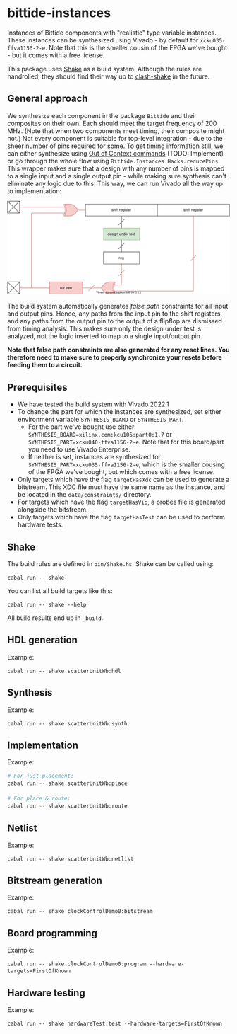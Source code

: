 <!--
SPDX-FileCopyrightText: 2022-2023 Google LLC

SPDX-License-Identifier: Apache-2.0
-->

# bittide-instances
Instances of Bittide components with "realistic" type variable instances. These instances can be synthesized using Vivado - by default for `xcku035-ffva1156-2-e`. Note that this is the smaller cousin of the FPGA we've bought - but it comes with a free license.

This package uses [Shake](https://shakebuild.com/) as a build system. Although the rules are handrolled, they should find their way up to [clash-shake](https://hackage.haskell.org/package/clash-shake) in the future.

## General approach
We synthesize each component in the package `Bittide` and their composites on their own. Each should meet the target frequency of 200 MHz. (Note that when two components meet timing, their composite might not.) Not every component is suitable for top-level integration - due to the sheer number of pins required for some. To get timing information still, we can either synthesize using [Out of Context commands](https://docs.xilinx.com/r/2021.2-English/ug905-vivado-hierarchical-design/Synthesis?tocId=vkakVL_suw7wlNgcaeVIYQ) (TODO: Implement) or go through the whole flow using `Bittide.Instances.Hacks.reducePins`. This wrapper makes sure that a design with any number of pins is mapped to a single input and a single output pin - while making sure synthesis can't eliminate any logic due to this. This way, we can run Vivado all the way up to implementation:

![reducePins architecture](imgs/reducePins.svg)

The build system automatically generates _false path_ constraints for all input and output pins. Hence, any paths from the input pin to the shift registers, and any paths from the output pin to the output of a flipflop are dismissed from timing analysis. This makes sure only the design under test is analyzed, not the logic inserted to map to a single input/output pin.

**Note that false path constraints are also generated for any reset lines. You therefore need to make sure to properly synchronize your resets before feeding them to a circuit.**


## Prerequisites
* We have tested the build system with Vivado 2022.1
* To change the part for which the instances are synthesized, set either environment variable `SYNTHESIS_BOARD` or `SYNTHESIS_PART`.
  * For the part we've bought use either `SYNTHESIS_BOARD=xilinx.com:kcu105:part0:1.7` or `SYNTHESIS_PART=xcku040-ffva1156-2-e`. Note that for this board/part you need to use Vivado Enterprise.
  * If neither is set, instances are synthesized for `SYNTHESIS_PART=xcku035-ffva1156-2-e`, which is the smaller cousing of the FPGA we've bought, but which comes with a free license.
* Only targets which have the flag `targetHasXdc` can be used to generate a bitstream. This XDC file must have the same name as the instance, and be located in the `data/constraints/` directory.
* For targets which have the flag `targetHasVio`, a probes file is generated alongside the bitstream.
* Only targets which have the flag `targetHasTest` can be used to perform hardware tests.


## Shake
The build rules are defined in `bin/Shake.hs`. Shake can be called using:

```
cabal run -- shake
```

You can list all build targets like this:

```
cabal run -- shake --help
```

All build results end up in `_build`.

## HDL generation
Example:

```
cabal run -- shake scatterUnitWb:hdl
```

## Synthesis
Example:

```
cabal run -- shake scatterUnitWb:synth
```

## Implementation
Example:

```bash
# For just placement:
cabal run -- shake scatterUnitWb:place

# For place & route:
cabal run -- shake scatterUnitWb:route
```

## Netlist
Example:

```
cabal run -- shake scatterUnitWb:netlist
```

## Bitstream generation
Example:

```
cabal run -- shake clockControlDemo0:bitstream
```

## Board programming
Example:

```
cabal run -- shake clockControlDemo0:program --hardware-targets=FirstOfKnown
```

## Hardware testing
Example:

```
cabal run -- shake hardwareTest:test --hardware-targets=FirstOfKnown
```
